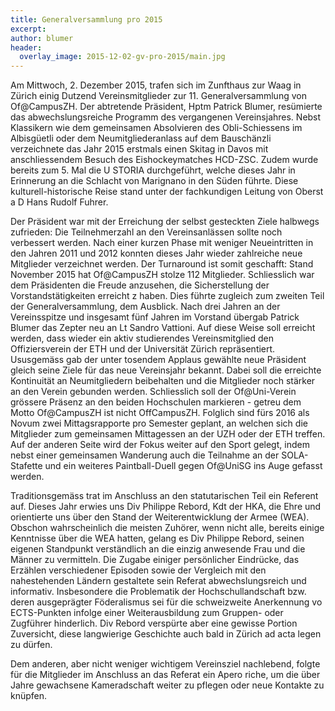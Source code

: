 ```yaml
---
title: Generalversammlung pro 2015
excerpt:
author: blumer
header:
  overlay_image: 2015-12-02-gv-pro-2015/main.jpg
---
```


Am Mittwoch, 2. Dezember 2015, trafen sich im Zunfthaus zur Waag in Zürich einig
Dutzend Vereinsmitglieder zur 11. Generalversammlung von Of@CampusZH. Der
abtretende Pr&auml;sident, Hptm Patrick Blumer, res&uuml;mierte das
abwechslungsreiche Programm des vergangenen Vereinsjahres. Nebst Klassikern wie
dem gemeinsamen Absolvieren des Obli-Schiessens im Albisg&uuml;etli oder dem
Neumitgliederanlass auf dem Bausch&auml;nzli verzeichnete das Jahr 2015
erstmals einen Skitag in Davos mit anschliessendem Besuch des Eishockeymatches
HCD-ZSC. Zudem wurde bereits zum 5. Mal die U STORIA durchgef&uuml;hrt, welche
dieses Jahr in Erinnerung an die Schlacht von Marignano in den S&uuml;den
f&uuml;hrte. Diese kulturell-historische Reise stand unter der fachkundigen
Leitung von Oberst a D Hans Rudolf Fuhrer.

Der Pr&auml;sident war mit der Erreichung der selbst gesteckten Ziele halbwegs
zufrieden: Die Teilnehmerzahl an den Vereinsanl&auml;ssen sollte noch
verbessert werden. Nach einer kurzen Phase mit weniger Neueintritten in den
Jahren 2011 und 2012 konnten dieses Jahr wieder zahlreiche neue Mitglieder
verzeichnet werden. Der Turnaround ist somit geschafft: Stand November 2015
hat Of@CampusZH stolze 112 Mitglieder. Schliesslich war dem Pr&auml;sidenten
die Freude anzusehen, die Sicherstellung der Vorstandstätigkeiten erreicht z
haben. Dies f&uuml;hrte zugleich zum zweiten Teil der Generalversammlung, dem
Ausblick. Nach drei Jahren an der Vereinsspitze und insgesamt f&uuml;nf Jahren
im Vorstand &uuml;bergab Patrick Blumer das Zepter neu an Lt Sandro Vattioni.
Auf diese Weise soll erreicht werden, dass wieder ein aktiv studierendes
Vereinsmitglied den Offiziersverein der ETH und der Universit&auml;t
Z&uuml;rich repr&auml;sentiert. Ususgem&auml;ss gab der unter tosendem Applaus
gew&auml;hlte neue Pr&auml;sident gleich seine Ziele f&uuml;r das neue
Vereinsjahr bekannt. Dabei soll die erreichte Kontinuit&auml;t an
Neumitgliedern beibehalten und die Mitglieder noch st&auml;rker an den Verein
gebunden werden. Schliesslich soll der Of@Uni-Verein gr&ouml;ssere Pr&auml;senz
an den beiden Hochschulen markieren - getreu dem Motto Of@CampusZH ist nicht
OffCampusZH. Folglich sind f&uuml;rs 2016 als Novum zwei Mittagsrapporte pro
Semester geplant, an welchen sich die Mitglieder zum gemeinsamen Mittagessen
an der UZH oder der ETH treffen. Auf der anderen Seite wird der Fokus weiter
auf den Sport gelegt, indem nebst einer gemeinsamen Wanderung auch die
Teilnahme an der SOLA-Stafette und ein weiteres Paintball-Duell gegen Of@UniSG
ins Auge gefasst werden.

Traditionsgem&auml;ss trat im Anschluss an den statutarischen Teil ein Referent
auf. Dieses Jahr erwies uns Div Philippe Rebord, Kdt der HKA, die Ehre und
orientierte uns &uuml;ber den Stand der Weiterentwicklung der Armee (WEA).
Obschon wahrscheinlich die meisten Zuh&ouml;rer, wenn nicht alle, bereits
einige Kenntnisse &uuml;ber die WEA hatten, gelang es Div Philippe Rebord,
seinen eigenen Standpunkt verst&auml;ndlich an die einzig anwesende Frau und
die M&auml;nner zu vermitteln. Die Zugabe einiger pers&ouml;nlicher
Eindr&uuml;cke, das Erz&auml;hlen verschiedener Episoden sowie der Vergleich
mit den nahestehenden L&auml;ndern gestaltete sein Referat abwechslungsreich
und informativ. Insbesondere die Problematik der Hochschullandschaft bzw. deren
ausgepr&auml;gter F&ouml;deralismus sei für die schweizweite Anerkennung vo
ECTS-Punkten infolge einer Weiterausbildung zum Gruppen- oder Zugf&uuml;hrer
hinderlich. Div Rebord versp&uuml;rte aber eine gewisse Portion Zuversicht,
diese langwierige Geschichte auch bald in Z&uuml;rich ad acta legen zu
d&uuml;rfen. 

Dem anderen, aber nicht weniger wichtigem Vereinsziel nachlebend, folgte
f&uuml;r die Mitglieder im Anschluss an das Referat ein Apero riche, um die
&uuml;ber Jahre gewachsene Kameradschaft weiter zu pflegen oder neue Kontakte
zu kn&uuml;pfen.
